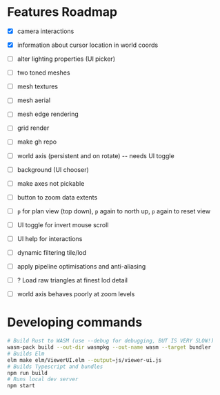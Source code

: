 
# Features Roadmap

- [x] camera interactions
- [x] information about cursor location in world coords
- [ ] alter lighting properties (UI picker)
- [ ] two toned meshes
- [ ] mesh textures
- [ ] mesh aerial
- [ ] mesh edge rendering
- [ ] grid render
- [ ] make gh repo
- [ ] world axis (persistent and on rotate) -- needs UI toggle
- [ ] background (UI chooser)
- [ ] make axes not pickable
- [ ] button to zoom data extents
- [ ] `p` for plan view (top down), `p` again to north up, `p` again to reset view
- [ ] UI toggle for invert mouse scroll
- [ ] UI help for interactions
- [ ] dynamic filtering tile/lod
- [ ] apply pipeline optimisations and anti-aliasing
- [ ] ? Load raw triangles at finest lod detail
- [ ] world axis behaves poorly at zoom levels


# Developing commands

```sh
# Build Rust to WASM (use --debug for debugging, BUT IS VERY SLOW!)
wasm-pack build --out-dir wasmpkg --out-name wasm --target bundler
# Builds Elm
elm make elm/ViewerUI.elm --output=js/viewer-ui.js
# Builds Typescript and bundles
npm run build
# Runs local dev server
npm start
```
